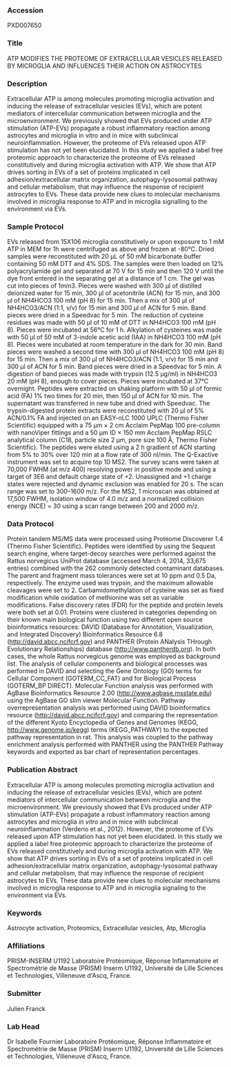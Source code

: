 ### Accession
PXD007650

### Title
ATP MODIFIES THE PROTEOME OF EXTRACELLULAR VESICLES RELEASED BY MICROGLIA AND INFLUENCES THEIR ACTION ON ASTROCYTES

### Description
Extracellular ATP is among molecules promoting microglia activation and inducing the release of extracellular vesicles (EVs), which are potent mediators of intercellular communication between microglia and the microenvironment. We previously showed that EVs produced under ATP stimulation (ATP-EVs) propagate a robust inflammatory reaction among astrocytes and microglia in vitro and in mice with subclinical neuroinflammation. However, the proteome of EVs released upon ATP stimulation has not yet been elucidated. In this study we applied a label free proteomic approach to characterize the proteome of EVs released constitutively and during microglia activation with ATP. We show that ATP drives sorting in EVs of a set of proteins implicated in cell adhesion/extracellular matrix organization, autophagy-lysosomal pathway and cellular metabolism, that may influence the response of recipient astrocytes to EVs. These data provide new clues to molecular mechanisms involved in microglia response to ATP and in microglia signalling to the environment via EVs.

### Sample Protocol
EVs released from 15X106 microglia constitutively or upon exposure to 1 mM ATP in MEM for 1h were centrifuged as above and frozen at -80°C. Dried samples were reconstituted with 20 µL of 50 mM bicarbonate buffer containing 50 mM DTT and 4% SDS. The samples were then loaded on 12% polyacrylamide gel and separated at 70 V for 15 min and then 120 V until the dye front entered in the separating gel at a distance of 1 cm. The gel was cut into pieces of 1mm3. Pieces were washed with 300 µl of distilled deionized water for 15 min, 300 µl of acetonitrile (ACN) for 15 min, and 300 µl of NH4HCO3 100 mM (pH 8) for 15 min. Then a mix of 300 µl of NH4HCO3/ACN (1:1, v/v) for 15 min and 300 µl of ACN for 5 min. Band pieces were dried in a Speedvac for 5 min. The reduction of cysteine residues was made with 50 µl of 10 mM of DTT in NH4HCO3 100 mM (pH 8). Pieces were incubated at 56°C for 1 h. Alkylation of cysteines was made with 50 µl of 50 mM of 3-indole acetic acid (IAA) in NH4HCO3 100 mM (pH 8). Pieces were incubated at room temperature in the dark for 30 min. Band pieces were washed a second time with 300 µl of NH4HCO3 100 mM (pH 8) for 15 min. Then a mix of 300 µl of NH4HCO3/ACN (1:1, v/v) for 15 min and 300 µl of ACN for 5 min. Band pieces were dried in a Speedvac for 5 min. A digestion of band pieces was made with trypsin (12.5 µg/ml) in NH4HCO3 20 mM (pH 8), enough to cover pieces. Pieces were incubated at 37°C overnight. Peptides were extracted on shaking platform with 50 µl of formic acid (FA) 1% two times for 20 min, then 150 µl of ACN for 10 min. The supernatant was transferred in new tube and dried with Speedvac. The trypsin-digested protein extracts were reconstituted with 20 μl of  5% ACN/0.1% FA and injected on an EASY-nLC 1000 UPLC (Thermo Fisher Scientific) equipped with a 75 μm × 2 cm Acclaim PepMap 100 pre-column with nanoViper fittings and a 50 μm ID × 150 mm Acclaim PepMap RSLC analytical column (C18, particle size 2 μm, pore size 100 Å, Thermo Fisher Scientific). The peptides were eluted using a 2 h gradient of ACN starting from 5% to 30% over 120 min at a flow rate of 300 nl/min. The Q-Exactive instrument was set to acquire top 10 MS2. The survey scans were taken at 70,000 FWHM (at m/z 400) resolving power in positive mode and using a target of 3E6 and default charge state of +2. Unassigned and +1 charge states were rejected and dynamic exclusion was enabled for 20 s. The scan range was set to 300–1600 m/z. For the MS2, 1 microscan was obtained at 17,500 FWHM, isolation window of 4.0 m/z and a normalized collision energy (NCE) = 30 using a scan range between 200 and 2000 m/z.

### Data Protocol
Protein tandem MS/MS data were processed using Proteome Discoverer 1.4 (Thermo Fisher Scientific). Peptides were identified by using the Sequest search engine, where target-decoy searches were performed against the Rattus norvegicus UniProt database (accessed March 4, 2014, 33,675 entries) combined with the 262 commonly detected contaminant databases. The parent and fragment mass tolerances were set at 10 ppm and 0.5 Da, respectively. The enzyme used was trypsin, and the maximum allowable cleavages were set to 2. Carbamidomethylation of cysteine was set as fixed modification while oxidation of methionine was set as variable modifications. False discovery rates (FDR) for the peptide and protein levels were both set at 0.01. Proteins were clustered in categories depending on their known main biological function using two different open source bioinformatics resources: DAVID (Database for Annotation, Visualization, and Integrated Discovery) Bioinformatics Resource 6.8 (http://david.abcc.ncifcrf.gov) and PANTHER (Protein ANalysis THrough Evolutionary Relationships) database (http://www.pantherdb.org). In both cases, the whole Rattus norvegicus genome was employed as background list. The analysis of cellular components and biological processes was performed in DAVID and selecting the Gene Ontology (GO) terms for Cellular Component (GOTERM_CC_FAT) and for Biological Process (GOTERM_BP DIRECT). Molecular Function analysis was performed with AgBase Bioinformatics Resource 2.00 (http://www.agbase.msstate.edu) using the AgBase GO slim viewer Molecular Function. Pathway overrepresentation analysis was performed using DAVID bioinformatics resource (http://david.abcc.ncifcrf.gov) and comparing the representation of the different Kyoto Encyclopedia of Genes and Genomes (KEGG, http://www.genome.jp/kegg) terms (KEGG_PATHWAY) to the expected pathway representation in rat. This analysis was coupled to the pathway enrichment analysis performed with PANTHER using the PANTHER Pathway keywords and exported as bar chart of representation percentages.

### Publication Abstract
Extracellular ATP is among molecules promoting microglia activation and inducing the release of extracellular vesicles (EVs), which are potent mediators of intercellular communication between microglia and the microenvironment. We previously showed that EVs produced under ATP stimulation (ATP-EVs) propagate a robust inflammatory reaction among astrocytes and microglia <i>in vitro</i> and in mice with subclinical neuroinflammation (Verderio et al., 2012). However, the proteome of EVs released upon ATP stimulation has not yet been elucidated. In this study we applied a label free proteomic approach to characterize the proteome of EVs released constitutively and during microglia activation with ATP. We show that ATP drives sorting in EVs of a set of proteins implicated in cell adhesion/extracellular matrix organization, autophagy-lysosomal pathway and cellular metabolism, that may influence the response of recipient astrocytes to EVs. These data provide new clues to molecular mechanisms involved in microglia response to ATP and in microglia signaling to the environment via EVs.

### Keywords
Astrocyte activation, Proteomics, Extracellular vesicles, Atp, Microglia

### Affiliations
PRISM-INSERM U1192
Laboratoire Protéomique, Réponse Inflammatoire et Spectrométrie de Masse (PRISM) Inserm U1192, Université de Lille Sciences et Technologies, Villeneuve d'Ascq, France.

### Submitter
Julien Franck

### Lab Head
Dr Isabelle Fournier
Laboratoire Protéomique, Réponse Inflammatoire et Spectrométrie de Masse (PRISM) Inserm U1192, Université de Lille Sciences et Technologies, Villeneuve d'Ascq, France.


